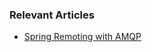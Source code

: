 ### Relevant Articles

- [Spring Remoting with AMQP](https://www.baeldung.com/spring-remoting-amqp)
